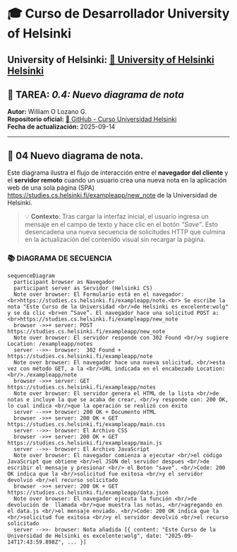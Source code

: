 # 🎓 Curso de Desarrollador University of Helsinki

**University of Helsinki:** [🔗 University of Helsinki Helsinki](https://www.helsinki.fi/en)
---

## 📄 TAREA: *0.4: Nuevo diagrama de nota*

**Autor:** William O Lozano G.  
**Repositorio oficial:** [🔗 GitHub - Curso Universidad Helsinki](https://github.com/wolg67/CursoUniversidadHelsinki.git)  
**Fecha de actualización:** 2025-09-14  

---

## 📒   04 Nuevo diagrama de nota.

Este diagrama ilustra el flujo de interacción entre el **navegador del cliente** y el **servidor remoto** cuando un usuario crea una nueva nota en la aplicación web de una sola página (SPA) https://studies.cs.helsinki.fi/exampleapp/new_note de la Universidad de Helsinki. 

> 💡 **Contexto**: Tras cargar la interfaz inicial, el usuario ingresa un mensaje en el campo de texto y hace clic en el botón *“Save”*. Esto desencadena una nueva secuencia de solicitudes HTTP que culmina en la actualización del contenido visual sin recargar la página.

### 📚 DIAGRAMA DE SECUENCIA

```mermaid
sequenceDiagram
  participant browser as Navegador
  participant server as Servidor (Helsinki CS)
  Note over browser: El Formulario está en el navegador: <br>https://studies.cs.helsinki.fi/exampleapp/note.<br> Se escribe la nota "Este Curso de la Universidad <br/>de Helsinki es excelente:wolg" y se da clic <br>en “Save”. El navegador hace una solicitud POST a: <br>https://studies.cs.helsinki.fi/exampleapp/new_note
  browser ->>+ server: POST https://studies.cs.helsinki.fi/exampleapp/new_note
  Note over browser: El servidor responde con 302 Found <br/>y sugiere Location: /exampleapp/notes
  server -->>- browser:  302 Found + https://studies.cs.helsinki.fi/exampleapp/note
  Note over browser: El navegador hace una nueva solicitud, <br/>esta vez con método GET, a la <br/>URL indicada en el encabezado Location: <br/>./exampleapp/note
  browser ->>+ server: GET https://studies.cs.helsinki.fi/exampleapp/notes
  Note over browser: El servidor genera el HTML de la lista <br/>de notas e incluye la que se acaba de crear, <br/>y responde con: 200 OK, lo cual indica <br/>que la operación se realizó con éxito
  server -->>+ browser: 200 OK + Documento HTML
  browser ->>+ server: 200 OK + GET https://studies.cs.helsinki.fi/exampleapp/main.css
  server -->>- browser: El Archivo CSS
  browser ->>+ server: 200 OK + GET https://studies.cs.helsinki.fi/exampleapp/main.js
  server -->>- browser: El Archivo JavaScript
  Note over browser: El navegador comienza a ejecutar <br/>el código JavaScript que obtiene <br/>el JSON del servidor despues <br/>de escribir el mensaje y presionar <br/> el Boton "save". <br/>Code: 200 OK indica que la <br/>solicitud fue exitosa <br/>y el servidor devolvió <br/>el recurso solicitado
  browser ->>+ server: 200 OK + GET https://studies.cs.helsinki.fi/exampleapp/data.json
  Note over browser: El navegador ejecuta la función <br/>de devolución de  llamada <br/>que muestra las notas, <br/>agregando en el data.js <br/>el mensaje enviado. <br/>Code: 200 OK indica que la <br/>solicitud fue exitosa <br/>y el servidor devolvió <br/>el recurso solicitado
  server -->>- browser: Nota añadida [{ content: "Este Curso de la Universidad de Helsinki es excelente:wolg", date: "2025-09-14T17:43:59.898Z", ... }]
```
